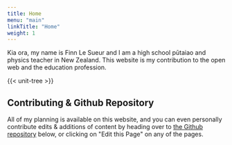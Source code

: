 ```yaml
---
title: Home
menu: "main"
linkTitle: "Home"
weight: 1
---
```


Kia ora, my name is Finn Le Sueur and I am a high school pūtaiao and physics teacher in New Zealand. This website is my contribution to the open web and the education profession.

{{< unit-tree >}}

## Contributing & Github Repository

All of my planning is available on this website, and you can even personally contribute edits & additions of content by heading over to [the Github repository](https://github.com/finnito/Science) below, or clicking on "Edit this Page" on any of the pages.